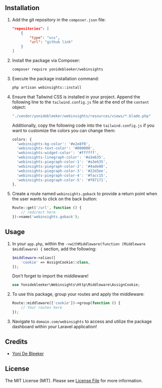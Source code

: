 ## Installation

1. Add the git repository in the `composer.json` file:

    ```json
    "repositories": [
        {
            "type": "vcs",
            "url": "github link"
        }
    ]
    ```

2. Install the package via Composer:

    ```bash
    composer require yonidebleeker/webinsights
    ```

3. Execute the package installation command:

    ```bash
    php artisan webinsights::install
    ```

4. Ensure that Tailwind CSS is installed in your project. Append the following line to the `tailwind.config.js` file at the end of the `content` object:

    ```javascript
    "./vendor/yonidebleeker/webinsights/resources/views/*.blade.php"
    ```

    Additionally, copy the following code into the `tailwind.config.js` if you want to customize the colors you can change them:

    ```javascript
    colors: {
      'webinsights-bg-color': '#e2e8f0',
      'webinsights-text-color': '#000000',
      'webinsights-widget-color': '#ffffff',
      'webinsights-linegraph-color': '#a3e635',
      'webinsights-piegraph-color-1': '#a3e635',
      'webinsights-piegraph-color-2': '#4ade80',
      'webinsights-piegraph-color-3': '#22d3ee',
      'webinsights-piegraph-color-4': '#facc15',
      'webinsights-piegraph-color-5': '#f87171',
    },
    ```

5. Create a route named `webinsights.goback` to provide a return point when the user wants to click on the back button:

    ```php
    Route::get('/url', function () {
        // redirect here 
    })->name('webinsights.goback');
    ```

## Usage

1. In your `app.php`, within the `->withMiddleware(function (Middleware $middleware) {` section, add the following:

    ```php
    $middleware->alias([
        'cookie' => AssignCookie::class,
    ]);
    ```

    Don't forget to import the middleware!

    ```php
    use Yonidebleeker\Webinsights\Http\Middleware\AssignCookie;
    ```

2. To use this package, group your routes and apply the middleware:

    ```php
    Route::middleware(['cookie'])->group(function () {
        // Your routes here
    });
    ```

3. Navigate to `domain.com/webinsights` to access and utilize the package dashboard within your Laravel application!

## Credits

- [Yoni De Bleeker](https://github.com)

## License

The MIT License (MIT). Please see [License File](LICENSE.md) for more information.

